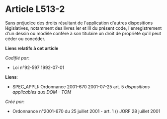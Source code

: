 # Article L513-2

Sans préjudice des droits résultant de l'application d'autres dispositions législatives, notamment des livres Ier et III du
présent code, l'enregistrement d'un dessin ou modèle confère à son titulaire un droit de propriété qu'il peut céder ou
concéder.

**Liens relatifs à cet article**

_Codifié par_:

  - Loi n°92-597 1992-07-01

**Liens**:

  - SPEC_APPLI: Ordonnance 2001-670 2001-07-25 art. 5 *dispositions applicables aux DOM - TOM*

_Créé par_:

  - Ordonnance n°2001-670 du 25 juillet 2001 - art. 1 () JORF 28 juillet 2001
